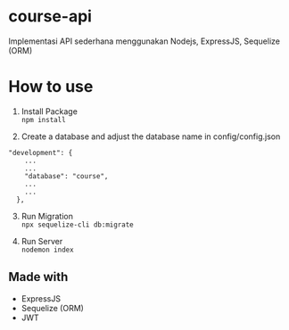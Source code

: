 # course-api
Implementasi API sederhana menggunakan Nodejs, ExpressJS, Sequelize (ORM)

# How to use

1. Install Package  
`npm install`

2. Create a database and adjust the database name in config/config.json
```
"development": {
    ...
    ...
    "database": "course",
    ...
    ...
  },
```

3. Run Migration  
`npx sequelize-cli db:migrate`

4. Run Server  
`nodemon index`

## Made with
- ExpressJS
- Sequelize (ORM)
- JWT
